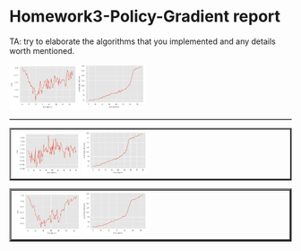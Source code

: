 # Homework3-Policy-Gradient report

TA: try to elaborate the algorithms that you implemented and any details worth mentioned.


<table border=1>
<tr>

<img src="prob1~3_loss.png" width="24%"/>
<img src="prob1~3_return.png"  width="24%"/>

</tr>

</table>


<table border=2>

<td>
<img src="prob1~3_loss_none.png" width="24%"/>
<img src="prob1~3_return_none.png"  width="24%"/>
</td>


</table>

<table border=3>
<tr>
<td>
<img src="prob5~6_loss.png" width="24%"/>
<img src="prob5~6_return.png"  width="24%"/>
</td>
</tr>

</table>

